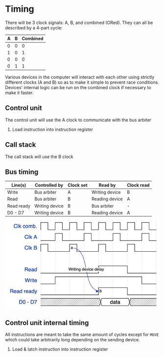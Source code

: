 # Timing

There will be 3 clock signals: A, B, and combined (ORed). They can all be described by a 4-part cycle:

| A | B | Combined |
| - | - | - |
| 0 | 0 | 0 |
| 1 | 0 | 1 |
| 0 | 0 | 0 |
| 0 | 1 | 1 |

Various devices in the computer will interact with each other using strictly different clocks (A and B) so as to make it simple to prevent race conditions. Devices' internal logic can be run on the combined clock if necessary to make it faster.

## Control unit

The control unit will use the A clock to communicate with the bus arbiter

1. Load instruction into instruction register

## Call stack

The call stack will use the B clock

## Bus timing

| Line(s) | Controlled by | Clock set | Read by | Clock read |
| - | - | - | - | - |
| Write | Bus arbiter | A | Writing device | B |
| Read | Bus arbiter | B | Reading device | A |
| Read ready | Writing device | B | Bus arbiter | - |
| D0 - D7 | Writing device | B | Reading device | A |

<img src="images/bus_timing.png"></img>

## Control unit internal timing

All instructions are meant to take the same amount of cycles except for `MOVE` which could take arbitrarily long depending on the sending device.

1. Load & latch instruction into instruction register